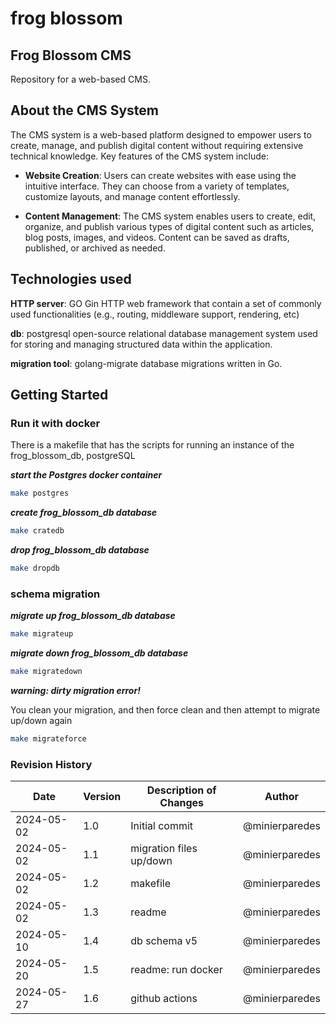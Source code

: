 # frog blossom

## Frog Blossom CMS

Repository for a web-based CMS.

## About the CMS System

The CMS system is a web-based platform designed to empower users to create, manage, and publish digital content without requiring extensive technical knowledge. Key features of the CMS system include:

- **Website Creation**: Users can create websites with ease using the intuitive interface. They can choose from a variety of templates, customize layouts, and manage content effortlessly.

- **Content Management**: The CMS system enables users to create, edit, organize, and publish various types of digital content such as articles, blog posts, images, and videos. Content can be saved as drafts, published, or archived as needed.

## Technologies used

**HTTP server**: GO Gin
HTTP web framework that contain a set of commonly used functionalities (e.g., routing, middleware support, rendering, etc)

**db**: postgresql
open-source relational database management system used for storing and managing structured data within the application.

**migration tool**: golang-migrate
database migrations written in Go.

## Getting Started

### Run it with docker

There is a makefile that has the scripts for running an instance of the frog_blossom_db, postgreSQL

***start the Postgres docker container***

```bash
make postgres

```

***create frog_blossom_db database***

```bash
make cratedb
```

***drop frog_blossom_db database***

```bash
make dropdb
```

### schema migration

***migrate up frog_blossom_db database***

```bash
make migrateup
```

***migrate down frog_blossom_db database***

```bash
make migratedown
```


***warning: dirty migration error!***

You clean your migration, and then force clean and then attempt to migrate up/down again

```bash
make migrateforce
```

### Revision History

| Date       | Version | Description of Changes  | Author |
|------------|---------|-------------------------|--------|
| 2024-05-02 | 1.0     | Initial commit          | @minierparedes    |
| 2024-05-02 | 1.1     | migration files up/down | @minierparedes    |
| 2024-05-02 | 1.2     | makefile                | @minierparedes    |
| 2024-05-02 | 1.3     | readme                  | @minierparedes    |
| 2024-05-10 | 1.4     | db schema v5            | @minierparedes    |
| 2024-05-20 | 1.5     | readme: run docker      | @minierparedes    |
| 2024-05-27 | 1.6     | github actions      | @minierparedes    |
